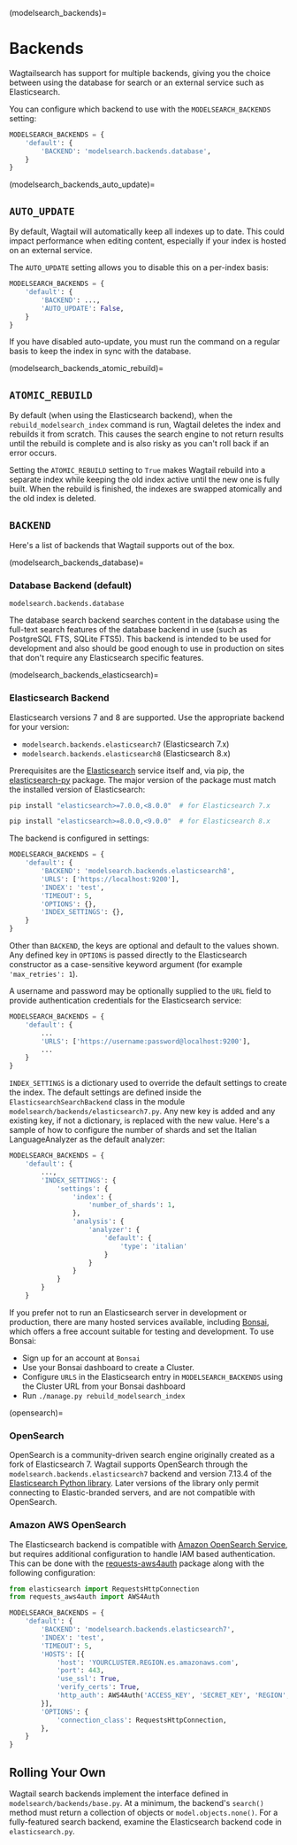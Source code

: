 (modelsearch_backends)=

# Backends

Wagtailsearch has support for multiple backends, giving you the choice between using the database for search or an external service such as Elasticsearch.

You can configure which backend to use with the `MODELSEARCH_BACKENDS` setting:

```python
MODELSEARCH_BACKENDS = {
    'default': {
        'BACKEND': 'modelsearch.backends.database',
    }
}
```

(modelsearch_backends_auto_update)=

## `AUTO_UPDATE`

By default, Wagtail will automatically keep all indexes up to date. This could impact performance when editing content, especially if your index is hosted on an external service.

The `AUTO_UPDATE` setting allows you to disable this on a per-index basis:

```python
MODELSEARCH_BACKENDS = {
    'default': {
        'BACKEND': ...,
        'AUTO_UPDATE': False,
    }
}
```

If you have disabled auto-update, you must run the [](rebuild_modelsearch_index) command on a regular basis to keep the index in sync with the database.

(modelsearch_backends_atomic_rebuild)=

## `ATOMIC_REBUILD`

By default (when using the Elasticsearch backend), when the `rebuild_modelsearch_index` command is run, Wagtail deletes the index and rebuilds it from scratch. This causes the search engine to not return results until the rebuild is complete and is also risky as you can't roll back if an error occurs.

Setting the `ATOMIC_REBUILD` setting to `True` makes Wagtail rebuild into a separate index while keeping the old index active until the new one is fully built. When the rebuild is finished, the indexes are swapped atomically and the old index is deleted.

## `BACKEND`

Here's a list of backends that Wagtail supports out of the box.

(modelsearch_backends_database)=

### Database Backend (default)

`modelsearch.backends.database`

The database search backend searches content in the database using the full-text search features of the database backend in use (such as PostgreSQL FTS, SQLite FTS5).
This backend is intended to be used for development and also should be good enough to use in production on sites that don't require any Elasticsearch specific features.

(modelsearch_backends_elasticsearch)=

### Elasticsearch Backend

Elasticsearch versions 7 and 8 are supported. Use the appropriate backend for your version:

-   `modelsearch.backends.elasticsearch7` (Elasticsearch 7.x)
-   `modelsearch.backends.elasticsearch8` (Elasticsearch 8.x)

Prerequisites are the [Elasticsearch](https://www.elastic.co/downloads/elasticsearch) service itself and, via pip, the [elasticsearch-py](https://elasticsearch-py.readthedocs.io/) package. The major version of the package must match the installed version of Elasticsearch:

```sh
pip install "elasticsearch>=7.0.0,<8.0.0"  # for Elasticsearch 7.x
```

```sh
pip install "elasticsearch>=8.0.0,<9.0.0"  # for Elasticsearch 8.x
```

The backend is configured in settings:

```python
MODELSEARCH_BACKENDS = {
    'default': {
        'BACKEND': 'modelsearch.backends.elasticsearch8',
        'URLS': ['https://localhost:9200'],
        'INDEX': 'test',
        'TIMEOUT': 5,
        'OPTIONS': {},
        'INDEX_SETTINGS': {},
    }
}
```

Other than `BACKEND`, the keys are optional and default to the values shown. Any defined key in `OPTIONS` is passed directly to the Elasticsearch constructor as a case-sensitive keyword argument (for example `'max_retries': 1`).

A username and password may be optionally supplied to the `URL` field to provide authentication credentials for the Elasticsearch service:

```python
MODELSEARCH_BACKENDS = {
    'default': {
        ...
        'URLS': ['https://username:password@localhost:9200'],
        ...
    }
}
```

`INDEX_SETTINGS` is a dictionary used to override the default settings to create the index. The default settings are defined inside the `ElasticsearchSearchBackend` class in the module `modelsearch/backends/elasticsearch7.py`. Any new key is added and any existing key, if not a dictionary, is replaced with the new value. Here's a sample of how to configure the number of shards and set the Italian LanguageAnalyzer as the default analyzer:

```python
MODELSEARCH_BACKENDS = {
    'default': {
        ...,
        'INDEX_SETTINGS': {
            'settings': {
                'index': {
                    'number_of_shards': 1,
                },
                'analysis': {
                    'analyzer': {
                        'default': {
                            'type': 'italian'
                        }
                    }
                }
            }
        }
    }
```

If you prefer not to run an Elasticsearch server in development or production, there are many hosted services available, including [Bonsai](https://bonsai.io/), which offers a free account suitable for testing and development. To use Bonsai:

-   Sign up for an account at `Bonsai`
-   Use your Bonsai dashboard to create a Cluster.
-   Configure `URLS` in the Elasticsearch entry in `MODELSEARCH_BACKENDS` using the Cluster URL from your Bonsai dashboard
-   Run `./manage.py rebuild_modelsearch_index`

(opensearch)=

### OpenSearch

OpenSearch is a community-driven search engine originally created as a fork of Elasticsearch 7. Wagtail supports OpenSearch through the `modelsearch.backends.elasticsearch7` backend and version 7.13.4 of the [Elasticsearch Python library](https://pypi.org/project/elasticsearch/). Later versions of the library only permit connecting to Elastic-branded servers, and are not compatible with OpenSearch.

### Amazon AWS OpenSearch

The Elasticsearch backend is compatible with [Amazon OpenSearch Service](https://aws.amazon.com/opensearch-service/), but requires additional configuration to handle IAM based authentication. This can be done with the [requests-aws4auth](https://pypi.org/project/requests-aws4auth/) package along with the following configuration:

```python
from elasticsearch import RequestsHttpConnection
from requests_aws4auth import AWS4Auth

MODELSEARCH_BACKENDS = {
    'default': {
        'BACKEND': 'modelsearch.backends.elasticsearch7',
        'INDEX': 'test',
        'TIMEOUT': 5,
        'HOSTS': [{
            'host': 'YOURCLUSTER.REGION.es.amazonaws.com',
            'port': 443,
            'use_ssl': True,
            'verify_certs': True,
            'http_auth': AWS4Auth('ACCESS_KEY', 'SECRET_KEY', 'REGION', 'es'),
        }],
        'OPTIONS': {
            'connection_class': RequestsHttpConnection,
        },
    }
}
```

## Rolling Your Own

Wagtail search backends implement the interface defined in `modelsearch/backends/base.py`. At a minimum, the backend's `search()` method must return a collection of objects or `model.objects.none()`. For a fully-featured search backend, examine the Elasticsearch backend code in `elasticsearch.py`.
